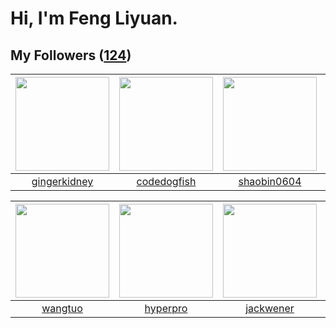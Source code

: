 # Hi, I'm Feng Liyuan.

## My Followers ([124](https://github.com/SunRunAway?tab=followers))

| <img src="https://avatars.githubusercontent.com/u/29295553?v=4" width="150" height="150" /> | <img src="https://avatars.githubusercontent.com/u/6002026?v=4" width="150" height="150" /> | <img src="https://avatars.githubusercontent.com/u/10383?v=4" width="150" height="150" /> | <img src="https://avatars.githubusercontent.com/u/2173670?v=4" width="150" height="150" /> |
| :-----------------------------------------------------------------------------------------: | :----------------------------------------------------------------------------------------: | :--------------------------------------------------------------------------------------: | :----------------------------------------------------------------------------------------: |
|                       [gingerkidney](https://github.com/gingerkidney)                       |                        [codedogfish](https://github.com/codedogfish)                       |                       [shaobin0604](https://github.com/shaobin0604)                      |                         [wonderflow](https://github.com/wonderflow)                        |

| <img src="https://avatars.githubusercontent.com/u/1171686?v=4" width="150" height="150" /> | <img src="https://avatars.githubusercontent.com/u/2445111?v=4" width="150" height="150" /> | <img src="https://avatars.githubusercontent.com/u/30525741?v=4" width="150" height="150" /> | <img src="https://avatars.githubusercontent.com/u/731266?v=4" width="150" height="150" /> |
| :----------------------------------------------------------------------------------------: | :----------------------------------------------------------------------------------------: | :-----------------------------------------------------------------------------------------: | :---------------------------------------------------------------------------------------: |
|                            [wangtuo](https://github.com/wangtuo)                           |                           [hyperpro](https://github.com/hyperpro)                          |                          [jackwener](https://github.com/jackwener)                          |                            [piglei](https://github.com/piglei)                            |